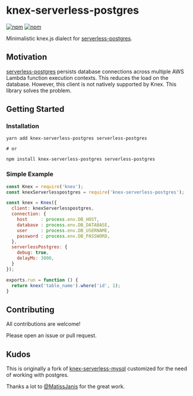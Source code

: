 # knex-serverless-postgres

[![npm](https://img.shields.io/npm/v/knex-serverless-postgres.svg)](https://www.npmjs.com/package/knex-serverless-postgres)
[![npm](https://img.shields.io/npm/l/knex-serverless-postgres.svg)](https://www.npmjs.com/package/knex-serverless-postgres)

Minimalistic knex.js dialect for [serverless-postgres].

## Motivation

[serverless-postgres] persists database connections across multiple AWS Lambda function execution contexts. This reduces the load on the database. However, this client is not natively supported by Knex. This library solves the problem.

## Getting Started

### Installation

```
yarn add knex-serverless-postgres serverless-postgres

# or

npm install knex-serverless-postgres serverless-postgres
```

### Simple Example

```js
const Knex = require('knex');
const knexServerlesspostgres = require('knex-serverless-postgres');

const knex = Knex({
  client: knexServerlesspostgres,
  connection: {
    host     : process.env.DB_HOST,
    database : process.env.DB_DATABASE,
    user     : process.env.DB_USERNAME,
    password : process.env.DB_PASSWORD,
  },
  serverlessPostgres: {
    debug: true,
    delayMs: 3000,
  }
});

exports.run = function () {
  return knex('table_name').where('id', 1);
}
```

## Contributing

All contributions are welcome!

Please open an issue or pull request.


## Kudos

This is originally a fork of [knex-serverless-mysql] customized for the need of working with postgres.

Thanks a lot to [@MatissJanis](https://github.com/MatissJanis) for the great work.

[serverless-postgres]: github.com/MatteoGioioso/serverless-pg
[knex-serverless-mysql]: github.com/MatissJanis/knex-serverless-mysql
